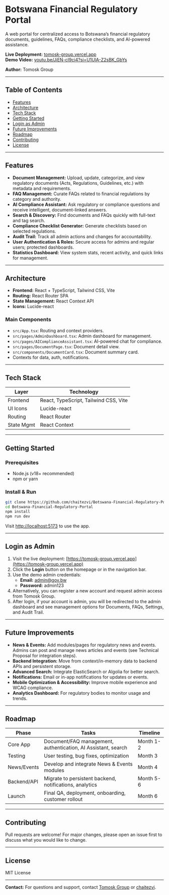 # Botswana Financial Regulatory Portal

A web portal for centralized access to Botswana’s financial regulatory documents, guidelines, FAQs, compliance checklists, and AI-powered assistance.

**Live Deployment:** [tomosk-group.vercel.app](https://tomosk-group.vercel.app)  
**Demo Video:** [youtu.be/JiEN-cI9ci4?si=U1UlA-Z2sBK_GbYs](https://youtu.be/JiEN-cI9ci4?si=U1UlA-Z2sBK_GbYs)

**Author:** Tomosk Group

---

## Table of Contents

- [Features](#features)
- [Architecture](#architecture)
- [Tech Stack](#tech-stack)
- [Getting Started](#getting-started)
- [Login as Admin](#login-as-admin)
- [Future Improvements](#future-improvements)
- [Roadmap](#roadmap)
- [Contributing](#contributing)
- [License](#license)

---

## Features

- **Document Management:** Upload, update, categorize, and view regulatory documents (Acts, Regulations, Guidelines, etc.) with metadata and requirements.
- **FAQ Management:** Curate FAQs related to financial regulations by category and authority.
- **AI Compliance Assistant:** Ask regulatory or compliance questions and receive intelligent, document-linked answers.
- **Search & Discovery:** Find documents and FAQs quickly with full-text and tag search.
- **Compliance Checklist Generator:** Generate checklists based on selected regulations.
- **Audit Trail:** Track all admin actions and changes for accountability.
- **User Authentication & Roles:** Secure access for admins and regular users; protected dashboards.
- **Statistics Dashboard:** View system stats, recent activity, and quick links for management.

---

## Architecture

- **Frontend:** React + TypeScript, Tailwind CSS, Vite
- **Routing:** React Router SPA
- **State Management:** React Context API
- **Icons:** Lucide-react

### Main Components

- `src/App.tsx`: Routing and context providers.
- `src/pages/AdminDashboard.tsx`: Admin dashboard for management.
- `src/pages/AIComplianceAssistant.tsx`: AI-powered chat for compliance.
- `src/pages/DocumentPage.tsx`: Document detail view.
- `src/components/DocumentCard.tsx`: Document summary card.
- Contexts for data, auth, notifications.

---

## Tech Stack

| Layer      | Technology                                   |
|------------|----------------------------------------------|
| Frontend   | React, TypeScript, Tailwind CSS, Vite        |
| UI Icons   | Lucide-react                                 |
| Routing    | React Router                                 |
| State Mgmt | React Context                                |

---

## Getting Started

### Prerequisites

- Node.js (v18+ recommended)
- npm or yarn

### Install & Run

```bash
git clone https://github.com/chaitezvi/Botswana-Financial-Regulatory-Portal.git
cd Botswana-Financial-Regulatory-Portal
npm install
npm run dev
```

Visit [http://localhost:5173](http://localhost:5173) to use the app.

---

## Login as Admin

1. Visit the live deployment: [https://tomosk-group.vercel.app](https://tomosk-group.vercel.app)
2. Click the **Login** button on the homepage or in the navigation bar.
3. Use the demo admin credentials:
    - **Email:** admin@gov.bw
    - **Password:** admin123
4. Alternatively, you can register a new account and request admin access from Tomosk Group.
5. After login, if your account is admin, you will be redirected to the admin dashboard and see management options for Documents, FAQs, Settings, and Audit Trail.

---

## Future Improvements

- **News & Events:** Add modules/pages for regulatory news and events. Admins can post and manage news articles and events (see Technical Proposal for integration steps).
- **Backend Integration:** Move from context/in-memory data to backend APIs and persistent storage.
- **Advanced Search:** Integrate ElasticSearch or Algolia for better search.
- **Notifications:** Email or in-app notifications for updates or events.
- **Mobile Optimization & Accessibility:** Improve mobile experience and WCAG compliance.
- **Analytics Dashboard:** For regulatory bodies to monitor usage and trends.

---

## Roadmap

| Phase                | Tasks                                                                 | Timeline         |
|----------------------|-----------------------------------------------------------------------|------------------|
| Core App             | Document/FAQ management, authentication, AI Assistant, search         | Month 1-2        |
| Testing              | User testing, bug fixes, optimization                                 | Month 3          |
| News/Events          | Develop and integrate News & Events modules                           | Month 4          |
| Backend/API          | Migrate to persistent backend, notifications, analytics               | Month 5-6        |
| Launch               | Final QA, deployment, onboarding, customer rollout                    | Month 6          |

---

## Contributing

Pull requests are welcome! For major changes, please open an issue first to discuss what you would like to change.

---

## License

MIT License

---

**Contact:** For questions and support, contact [Tomosk Group](mailto:tomoskgroup@gmail.com) or [chaitezvi](https://github.com/chaitezvi).
